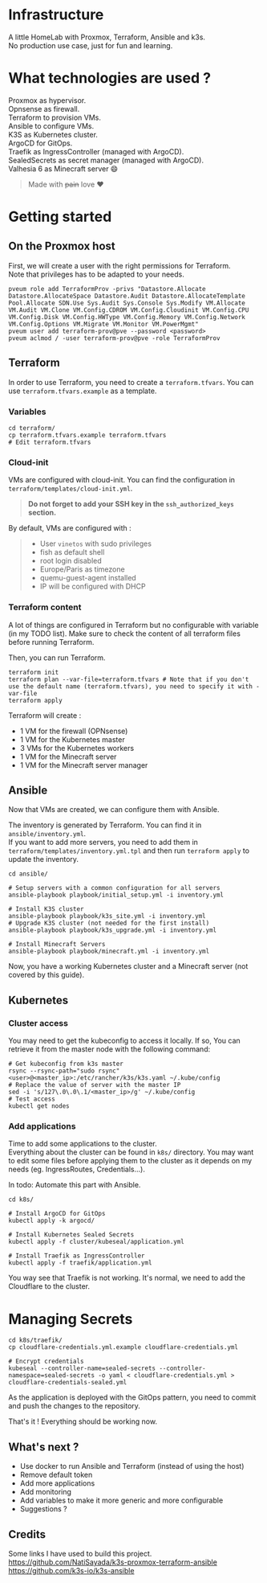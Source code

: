# Infrastructure
A little HomeLab with Proxmox, Terraform, Ansible and k3s.  
No production use case, just for fun and learning.

# What technologies are used ?
Proxmox as hypervisor.  
Opnsense as firewall.  
Terraform to provision VMs.  
Ansible to configure VMs.  
K3S as Kubernetes cluster.  
ArgoCD for GitOps.  
Traefik as IngressController (managed with ArgoCD).  
SealedSecrets as secret manager (managed with ArgoCD).  
Valhesia 6 as Minecraft server :smile:  


> Made with ~~pain~~ love :heart:

# Getting started
## On the Proxmox host
First, we will create a user with the right permissions for Terraform.  
Note that privileges has to be adapted to your needs.
```shell
pveum role add TerraformProv -privs "Datastore.Allocate Datastore.AllocateSpace Datastore.Audit Datastore.AllocateTemplate Pool.Allocate SDN.Use Sys.Audit Sys.Console Sys.Modify VM.Allocate VM.Audit VM.Clone VM.Config.CDROM VM.Config.Cloudinit VM.Config.CPU VM.Config.Disk VM.Config.HWType VM.Config.Memory VM.Config.Network VM.Config.Options VM.Migrate VM.Monitor VM.PowerMgmt"
pveum user add terraform-prov@pve --password <password>
pveum aclmod / -user terraform-prov@pve -role TerraformProv
```

## Terraform
In order to use Terraform, you need to create a `terraform.tfvars`. You can use `terraform.tfvars.example` as a template.

### Variables
```shell
cd terraform/
cp terraform.tfvars.example terraform.tfvars
# Edit terraform.tfvars
```

### Cloud-init
VMs are configured with cloud-init. You can find the configuration in `terraform/templates/cloud-init.yml`.
> **Do not forget to add your SSH key in the `ssh_authorized_keys` section.**

By default, VMs are configured with :

> - User `vinetos` with sudo privileges
> - fish as default shell
> - root login disabled
> - Europe/Paris as timezone
> - quemu-guest-agent installed
> - IP will be configured with DHCP

### Terraform content
A lot of things are configured in Terraform but no configurable with variable (in my TODO list). Make sure to check the content of all terraform files before running Terraform.

Then, you can run Terraform.

```shell
terraform init
terraform plan --var-file=terraform.tfvars # Note that if you don't use the default name (terraform.tfvars), you need to specify it with -var-file
terraform apply
```

Terraform will create :
- 1 VM for the firewall (OPNsense)
- 1 VM for the Kubernetes master
- 3 VMs for the Kubernetes workers
- 1 VM for the Minecraft server
- 1 VM for the Minecraft server manager

## Ansible
Now that VMs are created, we can configure them with Ansible.  

The inventory is generated by Terraform. You can find it in `ansible/inventory.yml`.  
If you want to add more servers, you need to add them in `terraform/templates/inventory.yml.tpl` and then run `terraform apply` to update the inventory.

```shell
cd ansible/

# Setup servers with a common configuration for all servers
ansible-playbook playbook/initial_setup.yml -i inventory.yml

# Install K3S cluster
ansible-playbook playbook/k3s_site.yml -i inventory.yml
# Upgrade K3S cluster (not needed for the first install)
ansible-playbook playbook/k3s_upgrade.yml -i inventory.yml

# Install Minecraft Servers
ansible-playbook playbook/minecraft.yml -i inventory.yml
```

Now, you have a working Kubernetes cluster and a Minecraft server (not covered by this guide).

## Kubernetes
### Cluster access
You may need to get the kubeconfig to access it locally. If so, You can retrieve it from the master node with the following command: 

```shell
# Get kubeconfig from k3s master
rsync --rsync-path="sudo rsync" <user>@<master_ip>:/etc/rancher/k3s/k3s.yaml ~/.kube/config
# Replace the value of server with the master IP
sed -i 's/127\.0\.0\.1/<master_ip>/g' ~/.kube/config
# Test access
kubectl get nodes
```

### Add applications
Time to add some applications to the cluster.  
Everything about the cluster can be found in `k8s/` directory. You may want to edit some files before applying them to the cluster as it depends on my needs (eg. IngressRoutes, Credentials...).

In todo: Automate this part with Ansible.
```shell
cd k8s/

# Install ArgoCD for GitOps
kubectl apply -k argocd/

# Install Kubernetes Sealed Secrets
kubectl apply -f cluster/kubeseal/application.yml

# Install Traefik as IngressController
kubectl apply -f traefik/application.yml
```

You way see that Traefik is not working. It's normal, we need to add the Cloudflare to the cluster.

# Managing Secrets
```shell
cd k8s/traefik/
cp cloudflare-credentials.yml.example cloudflare-credentials.yml
```
```shell
# Encrypt credentials
kubeseal --controller-name=sealed-secrets --controller-namespace=sealed-secrets -o yaml < cloudflare-credentials.yml > cloudflare-credentials-sealed.yml
```

As the application is deployed with the GitOps pattern, you need to commit and push the changes to the repository.

That's it ! Everything should be working now.

## What's next ?
- Use docker to run Ansible and Terraform (instead of using the host)
- Remove default token
- Add more applications
- Add monitoring
- Add variables to make it more generic and more configurable
- Suggestions ?

## Credits
Some links I have used to build this project.  
https://github.com/NatiSayada/k3s-proxmox-terraform-ansible  
https://github.com/k3s-io/k3s-ansible

